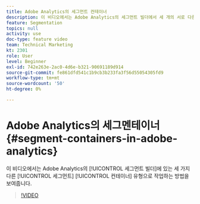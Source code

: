```yaml
---
title: Adobe Analytics의 세그먼트 컨테이너
description: 이 비디오에서는 Adobe Analytics의 세그먼트 빌더에서 세 개의 서로 다른 세그먼트 컨테이너 유형으로 작업하는 방법을 보여줍니다.
feature: Segmentation
topics: null
activity: use
doc-type: feature video
team: Technical Marketing
kt: 2301
role: User
level: Beginner
exl-id: 742e263e-2ac0-4d6e-b321-90691189d914
source-git-commit: fe861dfd541c1b9cb3b233fa3f56d55054305fd9
workflow-type: tm+mt
source-wordcount: '50'
ht-degree: 0%

---
```


#   Adobe Analytics의 세그멘테이너 {#segment-containers-in-adobe-analytics}

이 비디오에서는 Adobe Analytics의 [!UICONTROL 세그먼트 빌더]에 있는 세 가지 다른 [!UICONTROL 세그먼트] [!UICONTROL 컨테이너] 유형으로 작업하는 방법을 보여줍니다.

>[!VIDEO](https://video.tv.adobe.com/v/25401/?quality=12)

